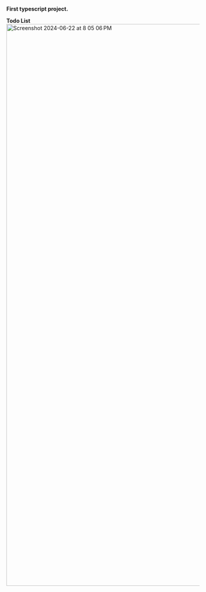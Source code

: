 **First typescript project.**

**Todo List**
<img width="1464" alt="Screenshot 2024-06-22 at 8 05 06 PM" src="https://github.com/pw2712gz/todo-list-project/assets/123153833/49686cb7-6ff6-416f-bad0-82f25fc6b0a8">
